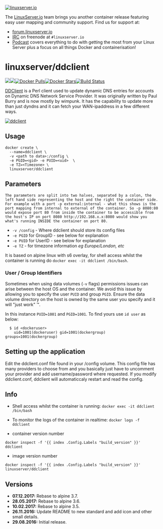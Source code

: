 [linuxserverurl]: https://linuxserver.io
[forumurl]: https://forum.linuxserver.io
[ircurl]: https://www.linuxserver.io/irc/
[podcasturl]: https://www.linuxserver.io/podcast/
[appurl]: https://sourceforge.net/p/ddclient/wiki/Home/
[hub]: https://hub.docker.com/r/linuxserver/ddclient/

[![linuxserver.io](https://raw.githubusercontent.com/linuxserver/docker-templates/master/linuxserver.io/img/linuxserver_medium.png)][linuxserverurl]

The [LinuxServer.io][linuxserverurl] team brings you another container release featuring easy user mapping and community support. Find us for support at:
* [forum.linuxserver.io][forumurl]
* [IRC][ircurl] on freenode at `#linuxserver.io`
* [Podcast][podcasturl] covers everything to do with getting the most from your Linux Server plus a focus on all things Docker and containerisation!

# linuxserver/ddclient
[![](https://images.microbadger.com/badges/version/linuxserver/ddclient.svg)](https://microbadger.com/images/linuxserver/ddclient "Get your own version badge on microbadger.com")[![](https://images.microbadger.com/badges/image/linuxserver/ddclient.svg)](https://microbadger.com/images/linuxserver/ddclient "Get your own image badge on microbadger.com")[![Docker Pulls](https://img.shields.io/docker/pulls/linuxserver/ddclient.svg)][hub][![Docker Stars](https://img.shields.io/docker/stars/linuxserver/ddclient.svg)][hub][![Build Status](https://ci.linuxserver.io/buildStatus/icon?job=Docker-Builders/x86-64/x86-64-ddclient)](https://ci.linuxserver.io/job/Docker-Builders/job/x86-64/job/x86-64-ddclient/)

[DDClient][appurl] is a Perl client used to update dynamic DNS entries for accounts on Dynamic DNS Network Service Provider. It was originally written by Paul Burry and is now mostly by wimpunk. It has the capability to update more than just dyndns and it can fetch your WAN-ipaddress in a few different ways.

[![ddclient]()][appurl]

## Usage

```
docker create \
  --name=ddclient \
  -v <path to data>:/config \
  -e PGID=<gid> -e PUID=<uid>  \
  -e TZ=<Timezone> \
  linuxserver/ddclient
```

## Parameters

`The parameters are split into two halves, separated by a colon, the left hand side representing the host and the right the container side. 
For example with a port -p external:internal - what this shows is the port mapping from internal to external of the container.
So -p 8080:80 would expose port 80 from inside the container to be accessible from the host's IP on port 8080
http://192.168.x.x:8080 would show you what's running INSIDE the container on port 80.`



* `-v /config` - Where ddclient should store its config files
* `-e PGID` for GroupID - see below for explanation
* `-e PUID` for UserID - see below for explanation
* `-e TZ` - for timezone information *eg Europe/London, etc*

It is based on alpine linux with s6 overlay, for shell access whilst the container is running do `docker exec -it ddclient /bin/bash`.

### User / Group Identifiers

Sometimes when using data volumes (`-v` flags) permissions issues can arise between the host OS and the container. We avoid this issue by allowing you to specify the user `PUID` and group `PGID`. Ensure the data volume directory on the host is owned by the same user you specify and it will "just work" ™.

In this instance `PUID=1001` and `PGID=1001`. To find yours use `id user` as below:

```
  $ id <dockeruser>
    uid=1001(dockeruser) gid=1001(dockergroup) groups=1001(dockergroup)
```

## Setting up the application

Edit the ddclient.conf file found in your /config volume. This config file has many providers to choose from and you basically just have to uncomment your provider and add username/password where requested. If you modify ddclient.conf, ddclient will automaticcaly restart and read the config.

## Info

* Shell access whilst the container is running: `docker exec -it ddclient /bin/bash`
* To monitor the logs of the container in realtime: `docker logs -f ddclient`

* container version number 

`docker inspect -f '{{ index .Config.Labels "build_version" }}' ddclient`

* image version number

`docker inspect -f '{{ index .Config.Labels "build_version" }}' linuxserver/ddclient`

## Versions

+ **07.12.2017:** Rebase to alpine 3.7.
+ **28.05.2017:** Rebase to alpine 3.6.
+ **10.02.2017:** Rebase to alpine 3.5.
+ **26.11.2016:** Update README to new standard and add icon and other small details.
+ **29.08.2016:** Initial release.
